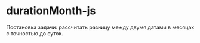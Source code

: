 # durationMonth-js
Постановка задачи: рассчитать разницу между двумя датами в месяцах с точностью до суток.
